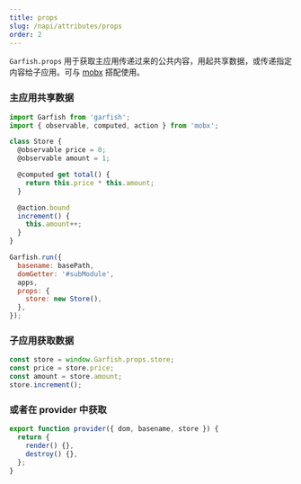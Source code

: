 ```yaml
---
title: props
slug: /napi/attributes/props
order: 2
---
```


`Garfish.props` 用于获取主应用传递过来的公共内容，用起共享数据，或传递指定内容给子应用。可与 [mobx](https://cn.mobx.js.org) 搭配使用。

### 主应用共享数据

```js
import Garfish from 'garfish';
import { observable, computed, action } from 'mobx';

class Store {
  @observable price = 0;
  @observable amount = 1;

  @computed get total() {
    return this.price * this.amount;
  }

  @action.bound
  increment() {
    this.amount++;
  }
}

Garfish.run({
  basename: basePath,
  domGetter: '#subModule',
  apps,
  props: {
    store: new Store(),
  },
});
```

### 子应用获取数据

```js
const store = window.Garfish.props.store;
const price = store.price;
const amount = store.amount;
store.increment();
```

### 或者在 provider 中获取

```js
export function provider({ dom, basename, store }) {
  return {
    render() {},
    destroy() {},
  };
}
```
